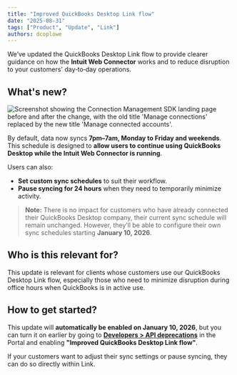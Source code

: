 ```yaml
---
title: "Improved QuickBooks Desktop Link flow"
date: "2025-08-31"
tags: ["Product", "Update", "Link"]
authors: dcoplowe
---
```


We’ve updated the QuickBooks Desktop Link flow to provide clearer guidance on how the **Intuit Web Connector** works and to reduce disruption to your customers' day‑to‑day operations.

<!--truncate-->

## What's new?

![Screenshot showing the Connection Management SDK landing page before and after the change, with the old title 'Manage connections' replaced by the new title 'Manage connected accounts'.](/img/updates/2025-08-15-quickbooks-desktop-improved-scheduling-and-reduced-disruption.png)

By default, data now syncs **7pm–7am, Monday to Friday and weekends**. This schedule is designed to **allow users to continue using QuickBooks Desktop while the Intuit Web Connector is running**.

Users can also:
- **Set custom sync schedules** to suit their workflow.
- **Pause syncing for 24 hours** when they need to temporarily minimize activity.

> **Note:** There is no impact for customers who have already connected their QuickBooks Desktop company, their current sync schedule will remain unchanged. However, they’ll be able to configure their own sync schedules starting **January 10, 2026**.

## Who is this relevant for?

This update is relevant for clients whose customers use our QuickBooks Desktop Link flow, especially those who need to minimize disruption during office hours when QuickBooks is in active use.

## How to get started?

This update will **automatically be enabled on January 10, 2026**, but you can turn it on earlier by going to [**Developers > API deprecations**](https://app.codat.io/developers/api-deprecations) in the Portal and enabling **"Improved QuickBooks Desktop Link flow"**.  

If your customers want to adjust their sync settings or pause syncing, they can do so directly within Link.
